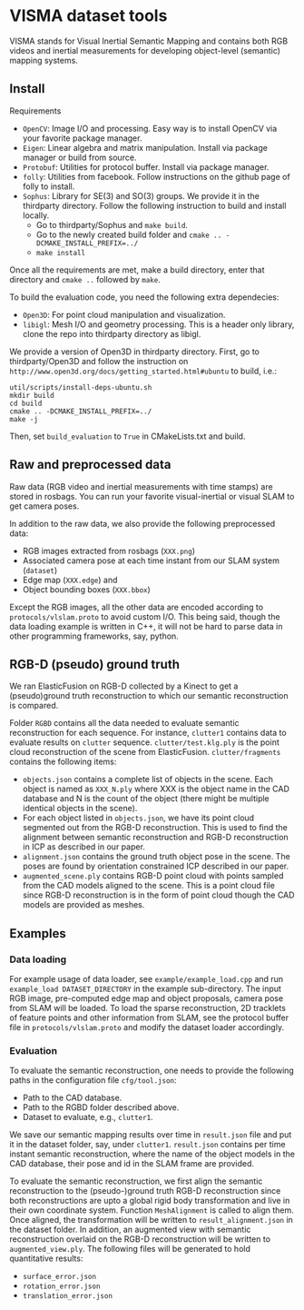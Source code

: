 # VISMA dataset tools

VISMA stands for Visual Inertial Semantic Mapping and contains both RGB videos and inertial measurements for developing object-level (semantic) mapping systems.

## Install

Requirements
- `OpenCV`: Image I/O and processing. Easy way is to install OpenCV via your favorite package manager. 
- `Eigen`: Linear algebra and matrix manipulation. Install via package manager or build from source.
- `Protobuf`: Utilities for protocol buffer. Install via package manager.
- `folly`: Utilities from facebook. Follow instructions on the github page of folly to install.
- `Sophus`: Library for SE(3) and SO(3) groups. We provide it in the thirdparty directory. Follow the following instruction to build and install locally.
    - Go to thirdparty/Sophus and `make build`.
    - Go to the newly created build folder and `cmake .. -DCMAKE_INSTALL_PREFIX=../`
    - `make install`
    
    
Once all the requirements are met, make a build directory, enter that directory and `cmake ..` followed by `make`.

To build the evaluation code, you need the following extra dependecies: 
- `Open3D`: For point cloud manipulation and visualization.
- `libigl`: Mesh I/O and geometry processing. This is a header only library, clone the repo into thirdparty directory as libigl.

We provide a version of Open3D in thirdparty directory. First, go to thirdparty/Open3D and follow the instruction on `http://www.open3d.org/docs/getting_started.html#ubuntu` to build, i.e.:
```
util/scripts/install-deps-ubuntu.sh
mkdir build
cd build
cmake .. -DCMAKE_INSTALL_PREFIX=../
make -j
```
Then, set `build_evaluation` to `True` in CMakeLists.txt and build.

## Raw and preprocessed data

Raw data (RGB video and inertial measurements with time stamps) are stored in rosbags. You can run your favorite visual-inertial or visual SLAM to get camera poses. 

In addition to the raw data, we also provide the following preprocessed data:
- RGB images extracted from rosbags (`XXX.png`)
- Associated camera pose at each time instant from our SLAM system (`dataset`)
- Edge map (`XXX.edge`) and
- Object bounding boxes (`XXX.bbox`)

Except the RGB images, all the other data are encoded according to `protocols/vlslam.proto` to avoid custom I/O. This being said, though the data loading example is written in C++, it will not be hard to parse data in other programming frameworks, say, python.


## RGB-D (pseudo) ground truth 

We ran ElasticFusion on RGB-D collected by a Kinect to get a (pseudo)ground truth reconstruction to which our semantic reconstruction is compared.

Folder `RGBD` contains all the data needed to evaluate semantic reconstruction for each sequence. For instance, `clutter1` contains data to evaluate results on `clutter` sequence. `clutter/test.klg.ply` is the point cloud reconstruction of the scene from ElasticFusion. `clutter/fragments` contains the following items:
- `objects.json` contains a complete list of objects in the scene. Each object is named as `XXX_N.ply` where XXX is the object name in the CAD database and N is the count of the object (there might be multiple identical objects in the scene).
- For each object listed in `objects.json`, we have its point cloud segmented out from the RGB-D reconstruction. This is used to find the alignment between semantic reconstruction and RGB-D reconstruction in ICP as described in our paper.
- `alignment.json` contains the ground truth object pose in the scene. The poses are found by orientation constrained ICP described in our paper.
- `augmented_scene.ply` contains RGB-D point cloud with points sampled from the CAD models aligned to the scene. This is a point cloud file since RGB-D reconstruction is in the form of point cloud though the CAD models are provided as meshes.




## Examples

### Data loading

For example usage of data loader, see `example/example_load.cpp` and run `example_load DATASET_DIRECTORY` in the example sub-directory. The input RGB image, pre-computed edge map and object proposals, camera pose from SLAM will be loaded. To load the sparse reconstruction, 2D tracklets of feature points and other information from SLAM, see the protocol buffer file in `protocols/vlslam.proto` and modify the dataset loader accordingly.


### Evaluation

To evaluate the semantic reconstruction, one needs to provide the following paths in the configuration file `cfg/tool.json`:
- Path to the CAD database.
- Path to the RGBD folder described above.
- Dataset to evaluate, e.g., `clutter1`.

We save our semantic mapping results over time in `result.json` file and put it in the dataset folder, say, under `clutter1`. `result.json` contains per time instant semantic reconstruction, where the name of the object models in the CAD database, their pose and id in the SLAM frame are provided.


To evaluate the semantic reconstruction, we first align the semantic reconstruction to the (pseudo-)ground truth RGB-D reconstruction since both reconstructions are upto a global rigid body transformation and live in their own coordinate system. Function `MeshAlignment` is called to align them. Once aligned, the transformation will be written to `result_alignment.json` in the dataset folder. In addition, an augmented view with semantic reconstruction overlaid on the RGB-D reconstruction will be written to  `augmented_view.ply`. The following files will be generated to hold quantitative results:
- `surface_error.json`
- `rotation_error.json`
- `translation_error.json`





